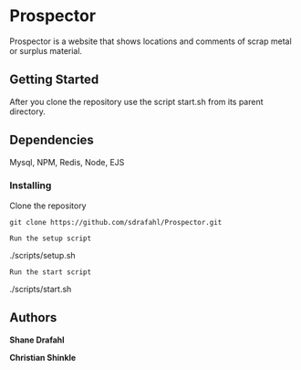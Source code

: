# Prospector

Prospector is a website that shows locations and comments of scrap metal or surplus material.

## Getting Started

After you clone the repository use the script start.sh from its parent directory.

## Dependencies

Mysql, NPM, Redis, Node, EJS

### Installing

Clone the repository

```
git clone https://github.com/sdrafahl/Prospector.git
```

```
Run the setup script
```

./scripts/setup.sh

```
Run the start script
```
./scripts/start.sh

## Authors

**Shane Drafahl**

**Christian Shinkle**
